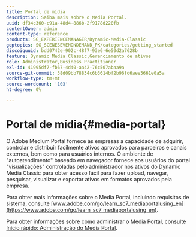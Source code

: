 ```yaml
---
title: Portal de mídia
description: Saiba mais sobre o Media Portal.
uuid: df34c360-c91a-48d4-886b-2f9178d220fb
contentOwner: admin
content-type: reference
products: SG_EXPERIENCEMANAGER/Dynamic-Media-Classic
geptopics: SG_SCENESEVENONDEMAND_PK/categories/getting_started
discoiquuid: bdd0742e-902c-48f7-93e6-6e50d2a7628b
feature: Dynamic Media Classic,Gerenciamento de ativos
role: Administrator,Business Practitioner
exl-id: 41995df7-fb67-4d40-aa42-76c507abaa9a
source-git-commit: 38d09bb78834c6b3614bf2b96fd6aee5661e0a5a
workflow-type: tm+mt
source-wordcount: '103'
ht-degree: 0%

---
```


# Portal de mídia{#media-portal}

O Adobe Medium Portal fornece às empresas a capacidade de adquirir, controlar e distribuir facilmente ativos aprovados para parceiros e canais externos, bem como para usuários internos. O ambiente de &quot;autoatendimento&quot; baseado em navegador fornece aos usuários do portal &quot;visualizações&quot; controladas pelo administrador nos ativos do Dynamic Media Classic para obter acesso fácil para fazer upload, navegar, pesquisar, visualizar e exportar ativos em formatos aprovados pela empresa.

Para obter mais informações sobre o Media Portal, incluindo requisitos de sistema, consulte [www.adobe.com/go/learn_sc7_mediaportalusing_en](https://www.adobe.com/go/learn_sc7_mediaportalusing_en).

Para obter informações sobre como administrar o Media Portal, consulte [Início rápido: Administração do Media Portal](quick-start-media-portal-administration.md#quick_start_media_portal_administration).
